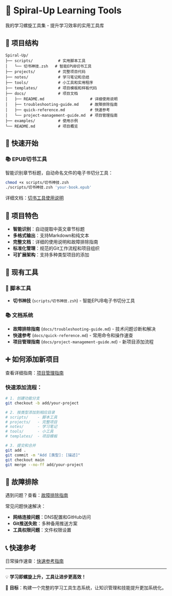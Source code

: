 # 🌟 Spiral-Up Learning Tools

我的学习螺旋工具集 - 提升学习效率的实用工具库

## 📁 项目结构

```
Spiral-Up/
├── scripts/           # 实用脚本工具
│   └── 切书神技.zsh   # 智能EPUB切书工具
├── projects/          # 完整项目代码
├── notes/             # 学习笔记和总结  
├── tools/             # 小工具和实用程序
├── templates/         # 项目模板和样板代码
├── docs/              # 项目文档
│   ├── README.md                    # 详细使用说明
│   ├── troubleshooting-guide.md     # 故障排除指南
│   ├── quick-reference.md           # 快速参考
│   └── project-management-guide.md  # 项目管理指南
├── examples/          # 使用示例
└── README.md          # 项目概览
```

## 🚀 快速开始

### 📚 EPUB切书工具

智能识别章节标题，自动命名文件的电子书切分工具：

```bash
chmod +x scripts/切书神技.zsh
./scripts/切书神技.zsh 'your-book.epub'
```

详细文档：[切书工具使用说明](docs/README.md)

## 🎯 项目特色

- **智能识别**：自动提取中英文章节标题
- **多格式输出**：支持Markdown和纯文本
- **完整文档**：详细的使用说明和故障排除指南
- **标准化管理**：规范的Git工作流程和项目组织
- **可扩展架构**：支持多种类型项目的添加

## 📖 现有工具

### 🔧 脚本工具
- **切书神技** (`scripts/切书神技.zsh`) - 智能EPUB电子书切分工具

### 📚 文档系统
- **故障排除指南** (`docs/troubleshooting-guide.md`) - 技术问题诊断和解决
- **快速参考** (`docs/quick-reference.md`) - 常用命令和操作速查
- **项目管理指南** (`docs/project-management-guide.md`) - 新项目添加流程

## ➕ 如何添加新项目

查看详细指南：[项目管理指南](docs/project-management-guide.md)

### 快速添加流程：
```bash
# 1. 创建功能分支
git checkout -b add/your-project

# 2. 按类型添加到相应目录
# scripts/    - 脚本工具
# projects/   - 完整项目  
# notes/      - 学习笔记
# tools/      - 小工具
# templates/  - 项目模板

# 3. 提交和合并
git add .
git commit -m "Add [类型]: [描述]"
git checkout main
git merge --no-ff add/your-project
```

## 🔧 故障排除

遇到问题？查看：[故障排除指南](docs/troubleshooting-guide.md)

常见问题快速解决：
- **网络连接问题**：DNS配置和GitHub访问
- **Git推送失败**：多种备用推送方案
- **工具权限问题**：文件权限设置

## 📞 快速参考

日常操作速查：[快速参考指南](docs/quick-reference.md)

---

💡 **学习即螺旋上升，工具让进步更高效！**

🎯 **目标**：构建一个完整的学习工具生态系统，让知识管理和技能提升更加系统化。 